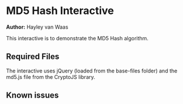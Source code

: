 # MD5 Hash Interactive

**Author:** Hayley van Waas

This interactive is to demonstrate the MD5 Hash algorithm.

## Required Files
The interactive uses jQuery (loaded from the base-files folder) and the md5.js file from the CryptoJS library.

## Known issues

